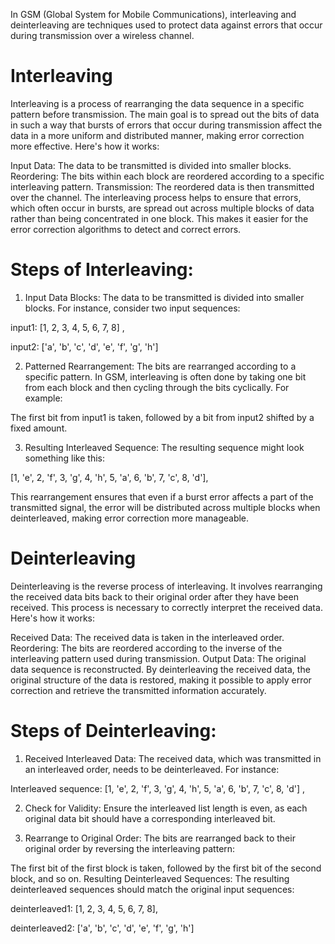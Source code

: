 In GSM (Global System for Mobile Communications), interleaving and deinterleaving are techniques used to protect data against errors that occur during transmission over a wireless channel. 

# Interleaving
Interleaving is a process of rearranging the data sequence in a specific pattern before transmission. The main goal is to spread out the bits of data in such a way that bursts of errors that occur during transmission affect the data in a more uniform and distributed manner, making error correction more effective. Here's how it works:

Input Data: The data to be transmitted is divided into smaller blocks.
Reordering: The bits within each block are reordered according to a specific interleaving pattern.
Transmission: The reordered data is then transmitted over the channel.
The interleaving process helps to ensure that errors, which often occur in bursts, are spread out across multiple blocks of data rather than being concentrated in one block. This makes it easier for the error correction algorithms to detect and correct errors.


# Steps of Interleaving:

1. Input Data Blocks: The data to be transmitted is divided into smaller blocks. For instance, consider two input sequences:

 input1: [1, 2, 3, 4, 5, 6, 7, 8] , 

 input2: ['a', 'b', 'c', 'd', 'e', 'f', 'g', 'h']

2. Patterned Rearrangement: The bits are rearranged according to a specific pattern. In GSM, interleaving is often done by taking one bit from each block and then cycling through the bits cyclically. For example:

The first bit from input1 is taken, followed by a bit from input2 shifted by a fixed amount.


3. Resulting Interleaved Sequence: The resulting sequence might look something like this:

[1, 'e', 2, 'f', 3, 'g', 4, 'h', 5, 'a', 6, 'b', 7, 'c', 8, 'd'],

This rearrangement ensures that even if a burst error affects a part of the transmitted signal, the error will be distributed across multiple blocks when deinterleaved, making error correction more manageable.




# Deinterleaving
Deinterleaving is the reverse process of interleaving. It involves rearranging the received data bits back to their original order after they have been received. This process is necessary to correctly interpret the received data. Here's how it works:

Received Data: The received data is taken in the interleaved order.
Reordering: The bits are reordered according to the inverse of the interleaving pattern used during transmission.
Output Data: The original data sequence is reconstructed.
By deinterleaving the received data, the original structure of the data is restored, making it possible to apply error correction and retrieve the transmitted information accurately.

# Steps of Deinterleaving:

1. Received Interleaved Data: The received data, which was transmitted in an interleaved order, needs to be deinterleaved. For instance:

Interleaved sequence: [1, 'e', 2, 'f', 3, 'g', 4, 'h', 5, 'a', 6, 'b', 7, 'c', 8, 'd'] ,


2. Check for Validity: Ensure the interleaved list length is even, as each original data bit should have a corresponding interleaved bit.


3. Rearrange to Original Order: The bits are rearranged back to their original order by reversing the interleaving pattern:

The first bit of the first block is taken, followed by the first bit of the second block, and so on.
Resulting Deinterleaved Sequences: The resulting deinterleaved sequences should match the original input sequences:

deinterleaved1: [1, 2, 3, 4, 5, 6, 7, 8],

deinterleaved2: ['a', 'b', 'c', 'd', 'e', 'f', 'g', 'h']
